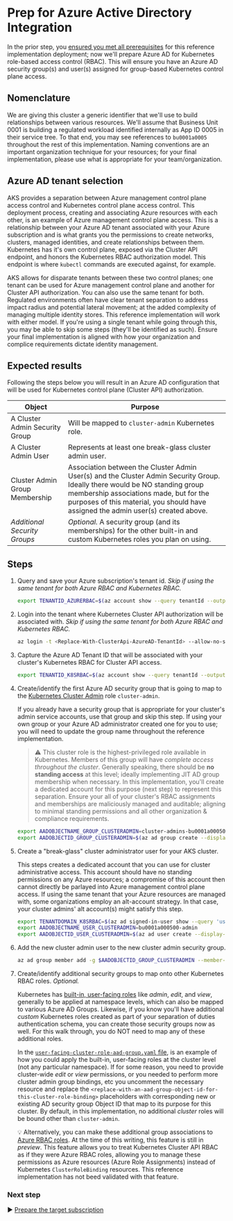 # Prep for Azure Active Directory Integration

In the prior step, you [ensured you met all prerequisites](./01-prerequisites.md) for this reference implementation deployment; now we'll prepare Azure AD for Kubernetes role-based access control (RBAC). This will ensure you have an Azure AD security group(s) and user(s) assigned for group-based Kubernetes control plane access.

## Nomenclature

We are giving this cluster a generic identifier that we'll use to build relationships between various resources. We'll assume that Business Unit 0001 is building a regulated workload identified internally as App ID 0005 in their service tree.  To that end, you may see references to `bu0001a0005` throughout the rest of this implementation. Naming conventions are an important organization technique for your resources; for your final implementation, please use what is appropriate for your team/organization.

## Azure AD tenant selection

AKS provides a separation between Azure management control plane access control and Kubernetes control plane access control. This deployment process, creating and associating Azure resources with each other, is an example of Azure management control plane access. This is a relationship between your Azure AD tenant associated with your Azure subscription and is what grants you the permissions to create networks, clusters, managed identities, and create relationships between them. Kubernetes has it's own control plane, exposed via the Cluster API endpoint, and honors the Kubernetes RBAC authorization model. This endpoint is where `kubectl` commands are executed against, for example.

AKS allows for disparate tenants between these two control planes; one tenant can be used for Azure management control plane and another for Cluster API authorization. You can also use the same tenant for both. Regulated environments often have clear tenant separation to address impact radius and potential lateral movement; at the added complexity of managing multiple identity stores. This reference implementation will work with either model. If you're using a single tenant while going through this, you may be able to skip some steps (they'll be identified as such). Ensure your final implementation is aligned with how your organization and complice requirements dictate identity management.

## Expected results

Following the steps below you will result in an Azure AD configuration that will be used for Kubernetes control plane (Cluster API) authorization.

| Object                         | Purpose                                                 |
|--------------------------------|---------------------------------------------------------|
| A Cluster Admin Security Group | Will be mapped to `cluster-admin` Kubernetes role.      |
| A Cluster Admin User           | Represents at least one break-glass cluster admin user. |
| Cluster Admin Group Membership | Association between the Cluster Admin User(s) and the Cluster Admin Security Group. Ideally there would be NO standing group membership associations made, but for the purposes of this material, you should have assigned the admin user(s) created above. |
| _Additional Security Groups_   | _Optional._ A security group (and its memberships) for the other built-in and custom Kubernetes roles you plan on using. |

## Steps

1. Query and save your Azure subscription's tenant id. _Skip if using the same tenant for both Azure RBAC and Kubernetes RBAC._

   ```bash
   export TENANTID_AZURERBAC=$(az account show --query tenantId --output tsv)
   ```

1. Login into the tenant where Kubernetes Cluster API authorization will be associated with. _Skip if using the same tenant for both Azure RBAC and Kubernetes RBAC._

   ```bash
   az login -t <Replace-With-ClusterApi-AzureAD-TenantId> --allow-no-subscriptions
   ```

1. Capture the Azure AD Tenant ID that will be associated with your cluster's Kubernetes RBAC for Cluster API access.

   ```bash
   export TENANTID_K8SRBAC=$(az account show --query tenantId --output tsv)
   ```

1. Create/identify the first Azure AD security group that is going to map to the [Kubernetes Cluster Admin](https://kubernetes.io/docs/reference/access-authn-authz/rbac/#user-facing-roles) role `cluster-admin`.

   If you already have a security group that is appropriate for your cluster's admin service accounts, use that group and skip this step. If using your own group or your Azure AD administrator created one for you to use; you will need to update the group name throughout the reference implementation.

   > :warning: This cluster role is the highest-privileged role available in Kubernetes. Members of this group will have _complete access throughout the cluster_. Generally speaking, there should be **no standing access** at this level; ideally implementing JIT AD group membership when necessary. In this implementation, you'll create a dedicated account for this purpose (next step) to represent this separation. Ensure your all of your cluster's RBAC assignments and memberships are maliciously managed and auditable; aligning to minimal standing permissions and all other organization & compliance requirements.

   ```bash
   export AADOBJECTNAME_GROUP_CLUSTERADMIN=cluster-admins-bu0001a000500
   export AADOBJECTID_GROUP_CLUSTERADMIN=$(az ad group create --display-name $AADOBJECTNAME_GROUP_CLUSTERADMIN --mail-nickname $AADOBJECTNAME_GROUP_CLUSTERADMIN --description "Principals in this group are cluster admins in the bu001a000500 cluster." --query objectId -o tsv)
   ```

1. Create a "break-glass" cluster administrator user for your AKS cluster.

   This steps creates a dedicated account that you can use for cluster administrative access. This account should have no standing permissions on any Azure resources; a compromise of this account then cannot directly be parlayed into Azure management control plane access. If using the same tenant that your Azure resources are managed with, some organizations employ an alt-account strategy. In that case, your cluster admins' alt account(s) might satisfy this step.

   ```bash
   export TENANTDOMAIN_K8SRBAC=$(az ad signed-in-user show --query 'userPrincipalName' -o tsv | cut -d '@' -f 2 | sed 's/\"//')
   export AADOBJECTNAME_USER_CLUSTERADMIN=bu0001a000500-admin
   export AADOBJECTID_USER_CLUSTERADMIN=$(az ad user create --display-name=${AADOBJECTNAME_USER_CLUSTERADMIN} --user-principal-name ${AADOBJECTNAME_USER_CLUSTERADMIN}@${TENANTDOMAIN_K8SRBAC} --force-change-password-next-login --password ChangeMebu0001a0005AdminChangeMe --query objectId -o tsv)
   ```

1. Add the new cluster admin user to the new cluster admin security group.

   ```bash
   az ad group member add -g $AADOBJECTID_GROUP_CLUSTERADMIN --member-id $AADOBJECTID_USER_CLUSTERADMIN
   ```

1. Create/identify additional security groups to map onto other Kubernetes RBAC roles. _Optional._

    Kubernetes has [built-in, user-facing roles](https://kubernetes.io/docs/reference/access-authn-authz/rbac/#user-facing-roles) like _admin_, _edit_, and _view_, generally to be applied at namespace levels, which can also be mapped to various Azure AD Groups. Likewise, if you know you'll have additional _custom_ Kubernetes roles created as part of your separation of duties authentication schema, you can create those security groups now as well. For this walk through, you do NOT need to map any of these additional roles.

   In the [`user-facing-cluster-role-aad-group.yaml` file](./cluster-baseline-settings/user-facing-cluster-role-aad-group.yaml), is an example of how you could apply the built-in, user-facing roles at the cluster level (not any particular namespace). If for some reason, you need to provide cluster-wide _edit_ or _view_ permissions, or you needed to perform more cluster admin group bindings, etc you uncomment the necessary resource and replace the `<replace-with-an-aad-group-object-id-for-this-cluster-role-binding>` placeholders with corresponding new or existing AD security group Object ID that map to its purpose for this cluster. By default, in this implementation, no additional _cluster_ roles will be bound other than `cluster-admin`.

   :bulb: Alternatively, you can make these additional group associations to [Azure RBAC roles](https://docs.microsoft.com/azure/aks/manage-azure-rbac). At the time of this writing, this feature is still in _preview_. This feature allows you to treat Kubernetes Cluster API RBAC as if they were Azure RBAC roles, allowing you to manage these permissions as Azure resources (Azure Role Assignments) instead of Kubernetes `ClusterRoleBinding` resources. This reference implementation has not beed validated with that feature.

### Next step

:arrow_forward: [Prepare the target subscription](./04-subscription.md)
